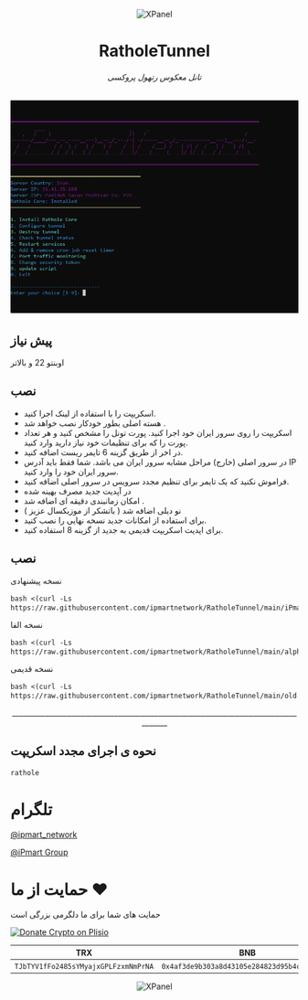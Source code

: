 <p align="center">
<picture>
<img width="160" height="160"  alt="XPanel" src="https://github.com/iPmartNetwork/iPmart-SSH/blob/main/images/logo.png">
</picture>
  </p> 
<p align="center">
<h1 align="center"/>RatholeTunnel</h1>
<h6 align="center">تانل معکوس رتهول پروکسی <h6>
</p>

<p align="center">
  <a href="https://github.com/ipmartnetwork/RatholeTunnel">
    <img src="rathol.png" alt="Logo"  >
  </a>
</p>


## پیش نیاز

اوبنتو 22 و بالاتر



## نصب

- اسکریپت را با استفاده از لینک اجرا کنید.
- هسته اصلی بطور خودکار نصب خواهد شد .
- اسکریپت را روی سرور ایران خود اجرا کنید. پورت تونل را مشخص کنید و هر تعداد پورت را که برای تنظیمات خود نیاز دارید وارد کنید.
- در اخر از طریق گزینه 6 تایمر ریست اضافه کنید.
- در سرور اصلی (خارج) مراحل مشابه سرور ایران می باشد. شما فقط باید آدرس IP سرور ایران خود را وارد کنید.
- فراموش نکنید که یک تایمر برای تنظیم مجدد سرویس در سرور اصلی اضافه کنید.
- در آپدیت جدید مصرف بهینه شده
- امکان زمانبندی دقیقه ای اضافه شد .
- نو دیلی اضافه شد ( باتشکر از موزیکسال عزیز )
- برای استفاده از امکانات جدید نسخه نهایی را نصب کنید.
- برای اپدیت اسکریپت قدیمی به جدید از گزینه 8 استفاده کنید.



## نصب 


نسخه پیشنهادی

```
bash <(curl -Ls https://raw.githubusercontent.com/ipmartnetwork/RatholeTunnel/main/iPmart.sh)

```

نسخه الفا

```
bash <(curl -Ls https://raw.githubusercontent.com/ipmartnetwork/RatholeTunnel/main/alpha.sh)

```


نسخه قدیمی

```
bash <(curl -Ls https://raw.githubusercontent.com/ipmartnetwork/RatholeTunnel/main/old.sh)

```



<p align="center">_____________________________________________________________________________________




 ## نحوه ی اجرای مجدد اسکریپت

```
rathole

```



# تلگرام

[@ipmart_network](https://t.me/ipmart_network)

[@iPmart Group](https://t.me/ipmartnetwork_gp)




 # حمایت از ما :hearts:
حمایت های شما برای ما دلگرمی بزرگی است<br> 
<p align="left">
<a href="https://plisio.net/donate/kB7QU7f7" target="_blank"><img src="https://plisio.net/img/donate/donate_light_icons_mono.png" alt="Donate Crypto on Plisio" width="240" height="80" /></a><br>
	
|                    TRX                   |                       BNB                         |                    Litecoin                       |
| ---------------------------------------- |:-------------------------------------------------:| -------------------------------------------------:|
| ```TJbTYV1fFo2485sYMyajxGPLFzxmNmPrNA``` |  ```0x4af3de9b303a8d43105e284823d95b4c600961a3``` | ```MPrkzFiNtw4Rg67bbZB6gCxa9LV87orABM``` |	

</p>	




<p align="center">
<picture>
<img width="160" height="160"  alt="XPanel" src="https://github.com/iPmartNetwork/iPmart-SSH/blob/main/images/logo.png">
</picture>
  </p> 





